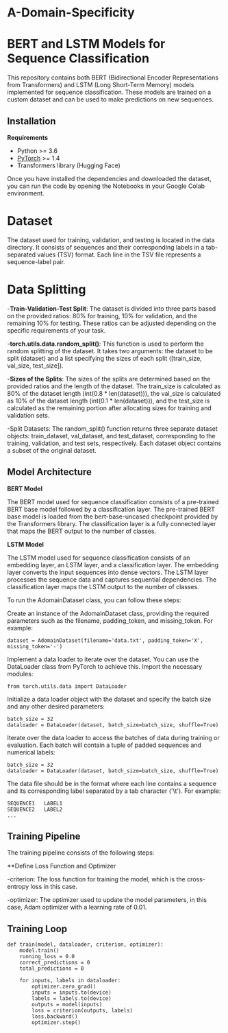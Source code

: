 # A-Domain-Specificity

# BERT and LSTM Models for Sequence Classification
This repository contains both BERT (Bidirectional Encoder Representations from Transformers) and LSTM (Long Short-Term Memory) models implemented for sequence classification. These models are trained on a custom dataset and can be used to make predictions on new sequences.

## Installation

**Requirements**
- Python >= 3.6
- [PyTorch](https://pytorch.org/get-started/locally/) >= 1.4
- Transformers library (Hugging Face)

Once you have installed the dependencies and downloaded the dataset, you can run the code by opening the Notebooks in your Google Colab environment.

# Dataset
The dataset used for training, validation, and testing is located in the data directory. It consists of sequences and their corresponding labels in a tab-separated values (TSV) format. Each line in the TSV file represents a sequence-label pair.

# Data Splitting

-**Train-Validation-Test Split**: The dataset is divided into three parts based on the provided ratios: 80% for training, 10% for validation, and the remaining 10% for testing. These ratios can be adjusted depending on the specific requirements of your task.

-**torch.utils.data.random_split()**: This function is used to perform the random splitting of the dataset. It takes two arguments: the dataset to be split (dataset) and a list specifying the sizes of each split ([train_size, val_size, test_size]).

-**Sizes of the Splits**: The sizes of the splits are determined based on the provided ratios and the length of the dataset. The train_size is calculated as 80% of the dataset length (int(0.8 * len(dataset))), the val_size is calculated as 10% of the dataset length (int(0.1 * len(dataset))), and the test_size is calculated as the remaining portion after allocating sizes for training and validation sets.

-Split Datasets: The random_split() function returns three separate dataset objects: train_dataset, val_dataset, and test_dataset, corresponding to the training, validation, and test sets, respectively. Each dataset object contains a subset of the original dataset.

## Model Architecture
**BERT Model**

The BERT model used for sequence classification consists of a pre-trained BERT base model followed by a classification layer. The pre-trained BERT base model is loaded from the bert-base-uncased checkpoint provided by the Transformers library. The classification layer is a fully connected layer that maps the BERT output to the number of classes.

**LSTM Model**

The LSTM model used for sequence classification consists of an embedding layer, an LSTM layer, and a classification layer. The embedding layer converts the input sequences into dense vectors. The LSTM layer processes the sequence data and captures sequential dependencies. The classification layer maps the LSTM output to the number of classes.

To run the AdomainDataset class, you can follow these steps:

Create an instance of the AdomainDataset class, providing the required parameters such as the filename, padding_token, and missing_token. For example:

```angular2html
dataset = AdomainDataset(filename='data.txt', padding_token='X', missing_token='-')

```
Implement a data loader to iterate over the dataset. You can use the DataLoader class from PyTorch to achieve this. Import the necessary modules:

```angular2html
from torch.utils.data import DataLoader

```
Initialize a data loader object with the dataset and specify the batch size and any other desired parameters:


```angular2html
batch_size = 32
dataloader = DataLoader(dataset, batch_size=batch_size, shuffle=True)

```

Iterate over the data loader to access the batches of data during training or evaluation. Each batch will contain a tuple of padded sequences and numerical labels:
```angular2html
batch_size = 32
dataloader = DataLoader(dataset, batch_size=batch_size, shuffle=True)

```

The data file should be in the format where each line contains a sequence and its corresponding label separated by a tab character ('\t'). For example:

```angular2html
SEQUENCE1	LABEL1
SEQUENCE2	LABEL2
...
```
## Training Pipeline

The training pipeline consists of the following steps:

**Define Loss Function and Optimizer


-criterion: The loss function for training the model, which is the cross-entropy loss in this case.

-optimizer: The optimizer used to update the model parameters, in this case, Adam optimizer with a learning rate of 0.01.

## Training Loop

```angular2html
def train(model, dataloader, criterion, optimizer):
    model.train()
    running_loss = 0.0
    correct_predictions = 0
    total_predictions = 0

    for inputs, labels in dataloader:
        optimizer.zero_grad()
        inputs = inputs.to(device)
        labels = labels.to(device)
        outputs = model(inputs)
        loss = criterion(outputs, labels)
        loss.backward()
        optimizer.step()

```















